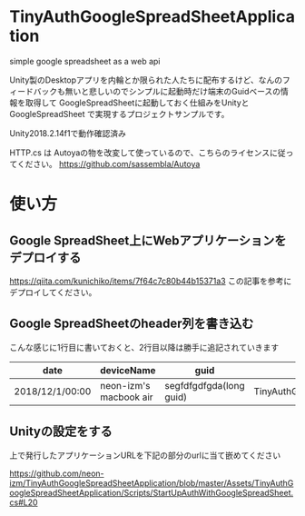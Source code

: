 # TinyAuthGoogleSpreadSheetApplication
simple google spreadsheet as a web api 

Unity製のDesktopアプリを内輪とか限られた人たちに配布するけど、なんのフィードバックも無いと悲しいのでシンプルに起動時だけ端末のGuidベースの情報を取得して
GoogleSpreadSheetに起動しておく仕組みをUnityとGoogleSpreadSheet で実現するプロジェクトサンプルです。

Unity2018.2.14f1で動作確認済み

HTTP.cs は
Autoyaの物を改変して使っているので、こちらのライセンスに従ってください。
https://github.com/sassembla/Autoya

# 使い方
## Google SpreadSheet上にWebアプリケーションをデプロイする
https://qiita.com/kunichiko/items/7f64c7c80b44b15371a3
この記事を参考にデプロイしてください。

## Google SpreadSheetのheader列を書き込む

こんな感じに1行目に書いておくと、2行目以降は勝手に追記されていきます

| date | deviceName | guid | appName | appVersion | optionString|
| ---- | ---- |---- | ---- | ---- | ---- |
| 2018/12/1/00:00 | neon-izm's macbook air | segfdfgdfgda(long guid) | TinyAuthGoogleSpreadSheetApplication| 0.1 | defaultValue|

## Unityの設定をする
上で発行したアプリケーションURLを下記の部分のurlに当て嵌めてください

https://github.com/neon-izm/TinyAuthGoogleSpreadSheetApplication/blob/master/Assets/TinyAuthGoogleSpreadSheetApplication/Scripts/StartUpAuthWithGoogleSpreadSheet.cs#L20

